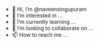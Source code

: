 - 👋 Hi, I’m @naveensingupuram
- 👀 I’m interested in ...
- 🌱 I’m currently learning ...
- 💞️ I’m looking to collaborate on ...
- 📫 How to reach me ...

<!---
naveensingupuram/naveensingupuram is a ✨ special ✨ repository because its `README.md` (this file) appears on your GitHub profile.
You can click the Preview link to take a look at your changes.
--->
